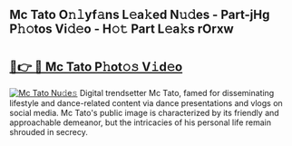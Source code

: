 ## Mc Tato O𝚗𝚕yf𝚊ns L𝚎a𝚔ed N𝚞𝚍es - Part-jHg P𝚑𝚘tos Vi𝚍𝚎o - H𝚘𝚝 Part L𝚎a𝚔s rOrxw

# <h2><a href="http://kf242w0.oniu.top/?m=Mc+Tato">🔗👉 🔴 Mc Tato P𝚑ot𝚘𝚜 V𝚒d𝚎o</a></h2>

[![Mc Tato Nu𝚍e𝚜](https://i.imgur.com/0qMVB7G.gif)](http://kf242w0.oniu.top/?m=Mc+Tato)
Digital trendsetter Mc Tato, famed for disseminating lifestyle and dance-related content via dance presentations and vlogs on social media. Mc Tato's public image is characterized by its friendly and approachable demeanor, but the intricacies of his personal life remain shrouded in secrecy.  
